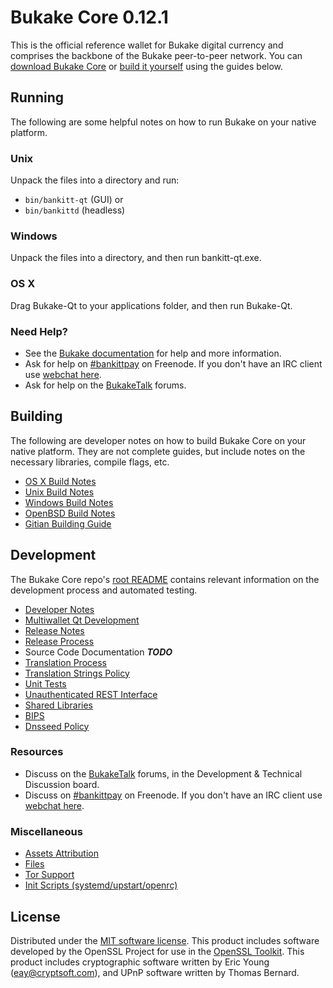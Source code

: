 Bukake Core 0.12.1
=====================

This is the official reference wallet for Bukake digital currency and comprises the backbone of the Bukake peer-to-peer network. You can [download Bukake Core](https://www.bankitt.org/downloads/) or [build it yourself](#building) using the guides below.

Running
---------------------
The following are some helpful notes on how to run Bukake on your native platform.

### Unix

Unpack the files into a directory and run:

- `bin/bankitt-qt` (GUI) or
- `bin/bankittd` (headless)

### Windows

Unpack the files into a directory, and then run bankitt-qt.exe.

### OS X

Drag Bukake-Qt to your applications folder, and then run Bukake-Qt.

### Need Help?

* See the [Bukake documentation](https://bankittpay.atlassian.net/wiki/display/DOC)
for help and more information.
* Ask for help on [#bankittpay](http://webchat.freenode.net?channels=bankittpay) on Freenode. If you don't have an IRC client use [webchat here](http://webchat.freenode.net?channels=bankittpay).
* Ask for help on the [BukakeTalk](https://bankitttalk.org/) forums.

Building
---------------------
The following are developer notes on how to build Bukake Core on your native platform. They are not complete guides, but include notes on the necessary libraries, compile flags, etc.

- [OS X Build Notes](build-osx.md)
- [Unix Build Notes](build-unix.md)
- [Windows Build Notes](build-windows.md)
- [OpenBSD Build Notes](build-openbsd.md)
- [Gitian Building Guide](gitian-building.md)

Development
---------------------
The Bukake Core repo's [root README](/README.md) contains relevant information on the development process and automated testing.

- [Developer Notes](developer-notes.md)
- [Multiwallet Qt Development](multiwallet-qt.md)
- [Release Notes](release-notes.md)
- [Release Process](release-process.md)
- Source Code Documentation ***TODO***
- [Translation Process](translation_process.md)
- [Translation Strings Policy](translation_strings_policy.md)
- [Unit Tests](unit-tests.md)
- [Unauthenticated REST Interface](REST-interface.md)
- [Shared Libraries](shared-libraries.md)
- [BIPS](bips.md)
- [Dnsseed Policy](dnsseed-policy.md)

### Resources
* Discuss on the [BukakeTalk](https://bankitttalk.org/) forums, in the Development & Technical Discussion board.
* Discuss on [#bankittpay](http://webchat.freenode.net/?channels=bankittpay) on Freenode. If you don't have an IRC client use [webchat here](http://webchat.freenode.net/?channels=bankittpay).

### Miscellaneous
- [Assets Attribution](assets-attribution.md)
- [Files](files.md)
- [Tor Support](tor.md)
- [Init Scripts (systemd/upstart/openrc)](init.md)

License
---------------------
Distributed under the [MIT software license](http://www.opensource.org/licenses/mit-license.php).
This product includes software developed by the OpenSSL Project for use in the [OpenSSL Toolkit](https://www.openssl.org/). This product includes
cryptographic software written by Eric Young ([eay@cryptsoft.com](mailto:eay@cryptsoft.com)), and UPnP software written by Thomas Bernard.
